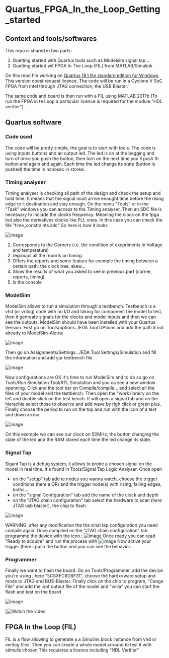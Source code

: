 # Quartus_FPGA_In_the_Loop_Getting_started
## Context and tools/softwares

This repo is shared in two parts:
1. Guetting started with Quartus tools such as Modelsim signal tap...
2. Guetting started wit FPGA In The Loop (FIL) from MATLAB/Simulink

On this repo I'm working on [Quartus 18.1 lite standard edition for Windows](https://www.intel.com/content/www/us/en/software-kit/665990/intel-quartus-prime-lite-edition-design-software-version-18-1-for-windows.html). This version doest request licence. The code will be run in a Cyclone V SoC FPGA from Intel through JTAG connection, the USB Blaster.

The same code and board is then run with a FIL using MATLAB 2017b (To run the FPGA in te Loop a particular licence is required for the module "HDL verifier").

## Quartus software 
### Code used

The code will be pretty simple, the goal is to start with tools. The code is using inputs buttons and an output led. The led is on at the begging and turn of once you push the button, then turn on the next time you'll push th button and again and again. Each time the led change its state (button is pushed) the time in nanosec in stored.

### Timing analyser 

Timing analyser is checking all path of the design and check the setup and hold time. It means that the signal must arrive enought time before the rising edge to it destination and stay enough.
On the menu "Tools" or in the "Task" windows you can access to the Timing analyser. Then an SDC file is necessary to include the clocks frequency. Meaning the clock on the fpga but also the derivatives clocks like PLL ones. In this case you can check the file "time_constraints.sdc"
So here is how it looks

![image](https://user-images.githubusercontent.com/107047264/196902286-80bd449c-4c00-44ee-8538-9fc56fc2752e.png)

1. Corresponds to the Corners (i.e. the condition of exepriments in Voltage and temperature)
2. regroups all the reports on timing
3. Offers the reports and some featurs for exemple the timing between a certain path, the clock tree, skew...
4. Show the results of what you asked to see in previous part (corner, reports, timing)
5. Is the console

### ModelSim

ModelSim allows to run a simulution through a testbench. Testbench is a vhd (or vrilog) code with no I/O and taking for component the model to test, then it genreate signals for the clocks and model inputs and then we can see the outputs.
ModelSim should have been installed with your Quartus Version. First go on Tools/options../EDA Tool OPtions and add the path if not already to ModelSim-Aletra:

![image](https://user-images.githubusercontent.com/107047264/196905154-01aebffe-16fc-47cf-a26c-8fab5b91ad58.png)

Then go on Assignments/Settings.../EDA Tool Settings/Simulation and fill the information and add yur testbench file

![image](https://user-images.githubusercontent.com/107047264/196905798-06143cec-1dbd-44c9-a865-2b498999390e.png)

Now configurations are OK it's time to run ModelSim and to do so go on Tools/Run Simulation Tool/RTL Simulation and you ca see a new window openning.
Click and the tool bar on Compile/compile... and select all the files of your model and the testbench. Then open the "work librairy on the left and double click on the test bench. It will open a signal tab and on the hierachie select those to observe and add wave by righ click or green plus. Finally choose the period to run on the top and run with the icon of a text and down arrow.

![image](https://user-images.githubusercontent.com/107047264/196908282-7639f5cc-cc84-474c-9543-b16b182e5fa5.png)

On this exemple we can see our clock on 50MHz, the button changing the state of the led and the RAM stored each time the led change its state.

### Signal Tap

Siganl Tap is a debug system, it allows to probe a chosen signal on the model in real time. It's found in Tools/Signal Tap Logic Analyser.
Once open
- on the "setup" tab add te nodes you wanna watch, choose the trigger conditions (here a OR) and the trigger node(s) with rising, falling edges, boths...
- on the "signal Configuration" tab add the name of the clock and depth 
- on the "JTAG chain configuration" tab select the hardware to scan (here JTAG usb blaster), the chip to flash.

![image](https://user-images.githubusercontent.com/107047264/196911083-e085d682-2649-4600-b8fd-123abac53f4f.png)


WARNING: after any modification the the sinal tap configuration you need compile again.
Once compiled on the "JTAG chain configuration" tab programme the device with the icon : ![image](https://user-images.githubusercontent.com/107047264/196910914-ce7b9418-187b-40c8-92f9-fdd2bdbad0ea.png)
Once ready you can read "Ready to acquire" and run the process with ![image](https://user-images.githubusercontent.com/107047264/196911845-528f30b0-7ac6-4c1c-862c-818199128ae4.png)
Now active your trigger (here I push the button and you can see the behavior.

### Programmer
Finally we want to flash the board. Go on Tools/Programmer, add the device you're using , here "5CSXFC6D6F31", choose the hardx=ware setup  and mode to JTAG and BUS-Blaster. Finally click on the chip to program, "Cange File" and add the .sof output file of the model and "voila" you can start the flash and test on the board

![image](https://user-images.githubusercontent.com/107047264/196913156-d786b4e4-84e0-48bb-a867-35ad31a12bba.png)

[![Watch the video](https://youtube.com/shorts/aDLUNqQzOZc)


## FPGA In the Loop (FIL)

FIL is a flow allowing to generate a a Simulink block instance from vhd or verilog files. Then you can create a whole model arround to test it with stimulis chosen
This requieres a licence including "HDL Verifier"
